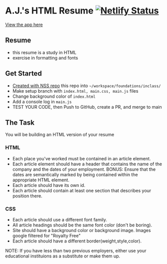 # A.J.'s HTML Resume [![Netlify Status](https://api.netlify.com/api/v1/badges/4f4392af-ebcd-4718-b6cd-f2b4f454a94c/deploy-status)](https://app.netlify.com/sites/gonzalez-resume/deploys)

[View the app here](https://gonzalez-resume.netlify.app/)

## Resume
- this resume is a study in HTML
- exercise in formatting and fonts


## Get Started
- [Created with NSS repo](https://nss-evening-curriculum.netlify.app/client/08-clone-github-repos) this repo into `~/workspace/foundations/inclass/`
- Make setup branch with `index.html, main.css, main.js` files
- Change background color of `index.html` 
- Add a console log in `main.js`
- TEST YOUR CODE, then Push to GitHub, create a PR, and merge to main

## The Task
You will be building an HTML version of your resume

### HTML
- Each place you've worked must be contained in an article element.
- Each article element should have a header that contains the name of the company and the dates of your employment. BONUS: Ensure that the dates are semantically marked by being contained within the appropriate HTML element.
- Each article should have its own id.
- Each article should contain at least one section that describes your position there.

### CSS
- Each article should use a different font family.
- All article headings should be the same font color (don't be boring).
- Site should have a background color or background image. Images google filtered for "Royalty Free"
- Each article should have a different border(weight,style,color).

NOTE: If you have less than two previous employers, either use your educational instituions as a substitute or make them up.
